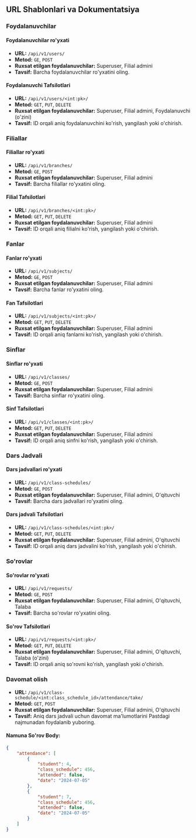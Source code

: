 ## URL Shablonlari va Dokumentatsiya

### Foydalanuvchilar

#### Foydalanuvchilar ro'yxati
- **URL:** `/api/v1/users/`
- **Metod:** `GE`, `POST`
- **Ruxsat etilgan foydalanuvchilar:** Superuser, Filial admini
- **Tavsif:** Barcha foydalanuvchilar ro'yxatini oling.

#### Foydalanuvchi Tafsilotlari
- **URL:** `/api/v1/users/<int:pk>/`
- **Metod:** `GET`, `PUT`, `DELETE`
- **Ruxsat etilgan foydalanuvchilar:** Superuser, Filial admini, Foydalanuvchi (o'zini)
- **Tavsif:** ID orqali aniq foydalanuvchini ko'rish, yangilash yoki o'chirish.

### Filiallar

#### Filiallar ro'yxati
- **URL:** `/api/v1/branches/`
- **Metod:** `GE`, `POST`
- **Ruxsat etilgan foydalanuvchilar:** Superuser, Filial admini
- **Tavsif:** Barcha filiallar ro'yxatini oling.

#### Filial Tafsilotlari
- **URL:** `/api/v1/branches/<int:pk>/`
- **Metod:** `GET`, `PUT`, `DELETE`
- **Ruxsat etilgan foydalanuvchilar:** Superuser, Filial admini
- **Tavsif:** ID orqali aniq filialni ko'rish, yangilash yoki o'chirish.

### Fanlar

#### Fanlar ro'yxati
- **URL:** `/api/v1/subjects/`
- **Metod:** `GE`, `POST`
- **Ruxsat etilgan foydalanuvchilar:** Superuser, Filial admini
- **Tavsif:** Barcha fanlar ro'yxatini oling.

#### Fan Tafsilotlari
- **URL:** `/api/v1/subjects/<int:pk>/`
- **Metod:** `GET`, `PUT`, `DELETE`
- **Ruxsat etilgan foydalanuvchilar:** Superuser, Filial admini
- **Tavsif:** ID orqali aniq fanlarni ko'rish, yangilash yoki o'chirish.

### Sinflar

#### Sinflar ro'yxati
- **URL:** `/api/v1/classes/`
- **Metod:** `GE`, `POST`
- **Ruxsat etilgan foydalanuvchilar:** Superuser, Filial admini
- **Tavsif:** Barcha sinflar ro'yxatini oling.

#### Sinf Tafsilotlari
- **URL:** `/api/v1/classes/<int:pk>/`
- **Metod:** `GET`, `PUT`, `DELETE`
- **Ruxsat etilgan foydalanuvchilar:** Superuser, Filial admini
- **Tavsif:** ID orqali aniq sinfni ko'rish, yangilash yoki o'chirish.

### Dars Jadvali

#### Dars jadvallari ro'yxati
- **URL:** `/api/v1/class-schedules/`
- **Metod:** `GE`, `POST`
- **Ruxsat etilgan foydalanuvchilar:** Superuser, Filial admini, O'qituvchi
- **Tavsif:** Barcha dars jadvallari ro'yxatini oling.

#### Dars jadvali Tafsilotlari
- **URL:** `/api/v1/class-schedules/<int:pk>/`
- **Metod:** `GET`, `PUT`, `DELETE`
- **Ruxsat etilgan foydalanuvchilar:** Superuser, Filial admini, O'qituvchi
- **Tavsif:** ID orqali aniq dars jadvalini ko'rish, yangilash yoki o'chirish.

### So'rovlar

#### So'rovlar ro'yxati
- **URL:** `/api/v1/requests/`
- **Metod:** `GE`, `POST`
- **Ruxsat etilgan foydalanuvchilar:** Superuser, Filial admini, O'qituvchi, Talaba
- **Tavsif:** Barcha so'rovlar ro'yxatini oling.

#### So'rov Tafsilotlari
- **URL:** `/api/v1/requests/<int:pk>/`
- **Metod:** `GET`, `PUT`, `DELETE`
- **Ruxsat etilgan foydalanuvchilar:** Superuser, Filial admini, O'qituvchi, Talaba (o'zini)
- **Tavsif:** ID orqali aniq so'rovni ko'rish, yangilash yoki o'chirish.

### Davomat olish
- **URL:** `/api/v1/class-schedule/<int:class_schedule_id>/attendance/take/`
- **Metod:** `GET`, `POST`
- **Ruxsat etilgan foydalanuvchilar:** Superuser, Filial admini, O'qituvchi
- **Tavsif:** Aniq dars jadvali uchun davomat ma'lumotlarini Pastdagi najmunadan foydalanib yuboring.

#### Namuna So'rov Body:
```json
{
    "attendance": [
        {
            "student": 4,
            "class_schedule": 456,
            "attended": false,
            "date": "2024-07-05"
        },
        {
            "student": 7,
            "class_schedule": 456,
            "attended": false,
            "date": "2024-07-05"
        }
    ]
}
